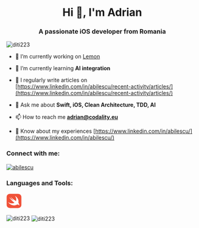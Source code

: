 <h1 align="center">Hi 👋, I'm Adrian</h1>
<h3 align="center">A passionate iOS developer from Romania</h3>

<p align="left"> <img src="https://komarev.com/ghpvc/?username=diti223&label=Profile%20views&color=0e75b6&style=flat" alt="diti223" /> </p>

- 🔭 I’m currently working on [Lemon](https://testflight.apple.com/join/cFPXZm7E)

- 🌱 I’m currently learning **AI integration**

- 📝 I regularly write articles on [https://www.linkedin.com/in/abilescu/recent-activity/articles/](https://www.linkedin.com/in/abilescu/recent-activity/articles/)

- 💬 Ask me about **Swift, iOS, Clean Architecture, TDD, AI**

- 📫 How to reach me **adrian@codality.eu**

- 📄 Know about my experiences [https://www.linkedin.com/in/abilescu/](https://www.linkedin.com/in/abilescu/)

<h3 align="left">Connect with me:</h3>
<p align="left">
<a href="https://linkedin.com/in/abilescu" target="blank"><img align="center" src="https://raw.githubusercontent.com/rahuldkjain/github-profile-readme-generator/master/src/images/icons/Social/linked-in-alt.svg" alt="abilescu" height="30" width="40" /></a>
</p>

<h3 align="left">Languages and Tools:</h3>
<p align="left"> <a href="https://developer.apple.com/swift/" target="_blank" rel="noreferrer"> <img src="https://raw.githubusercontent.com/devicons/devicon/master/icons/swift/swift-original.svg" alt="swift" width="40" height="40"/> </a> </p>

<p><img align="left" src="https://github-readme-stats.vercel.app/api/top-langs?username=diti223&show_icons=true&locale=en&layout=compact" alt="diti223" /></p>

<p>&nbsp;<img align="center" src="https://github-readme-stats.vercel.app/api?username=diti223&show_icons=true&locale=en" alt="diti223" /></p>
